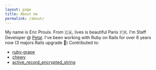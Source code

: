 ```yaml
---
layout: page
title: About me
permalink: /about/
---
```


My name is Eric Proulx. From 🇨🇦, lives is beautiful Paris 🇫🇷.
I'm Staff Developer @ [Petal](https://www.petal-health.com/).
I've been working with Ruby on Rails for over 8 years now (3 majors Rails upgrade 💪)
Contributed to:
 - [ruby-grape](https://github.com/ruby-grape/grape)
 - [chewy](https://github.com/toptal/chewy)
 - [active_record_encrypted_string](https://github.com/kamillle/active_record_encrypted_string)






